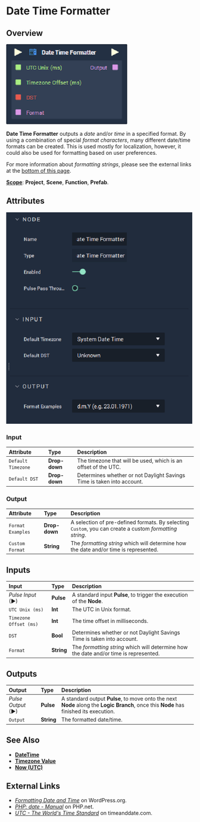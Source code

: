 # Date Time Formatter

## Overview

![The Date Time Formatter Node.](../../.gitbook/assets/node-date-time-formatter.png)

**Date Time Formatter** outputs a _date_ and/or _time_ in a specified format. By using a combination of special _format characters_, many different date/time formats can be created. This is used mostly for localization, however, it could also be used for formatting based on user preferences.

For more information about _formatting strings_, please see the external links at the [bottom of this page](date-time-formatter.md#external-links).

[**Scope**](../overview.md#scopes): **Project**, **Scene**, **Function**, **Prefab**.

## Attributes

![The Date Time Formatter Node Attributes.](../../.gitbook/assets/node-date-time-formatter-attr.png)

### Input

| Attribute | Type | Description |
| :--- | :--- | :--- |
| `Default Timezone` | **Drop-down** | The timezone that will be used, which is an offset of the UTC. |
| `Default DST` | **Drop-down** | Determines whether or not Daylight Savings Time is taken into account. |

### Output

| Attribute | Type | Description |
| :--- | :--- | :--- |
| `Format Examples` | **Drop-down** | A selection of pre-defined formats. By selecting `Custom`, you can create a custom _formatting string_. |
| `Custom Format` | **String** | The _formatting string_ which will determine how the date and/or time is represented. |

## Inputs

| Input | Type | Description |
| :--- | :--- | :--- |
| _Pulse Input_ \(►\) | **Pulse** | A standard input **Pulse**, to trigger the execution of the **Node**. |
| `UTC Unix (ms)` | **Int** | The UTC in Unix format. |
| `Timezone Offset (ms)` | **Int** | The time offset in milliseconds. |
| `DST` | **Bool** | Determines whether or not Daylight Savings Time is taken into account. |
| `Format` | **String** | The _formatting string_ which will determine how the date and/or time is represented. |

## Outputs

| Output | Type | Description |
| :--- | :--- | :--- |
| _Pulse Output_ \(►\) | **Pulse** | A standard output **Pulse**, to move onto the next **Node** along the **Logic Branch**, once this **Node** has finished its execution. |
| `Output` | **String** | The formatted date/time. |

## See Also

* [**DateTime**](./)
* [**Timezone Value**](timezone-value.md)
* [**Now \(UTC\)**](https://docs.incari.com/incari-studio/toolbox/datetime/now-utc)

## External Links

* [_Formatting Date and Time_](https://wordpress.org/support/article/formatting-date-and-time/) on WordPress.org.
* [_PHP: date - Manual_](https://www.php.net/manual/en/function.date.php) on PHP.net.
* [_UTC - The World's Time Standard_](https://www.timeanddate.com/time/aboututc.html) on timeanddate.com.

